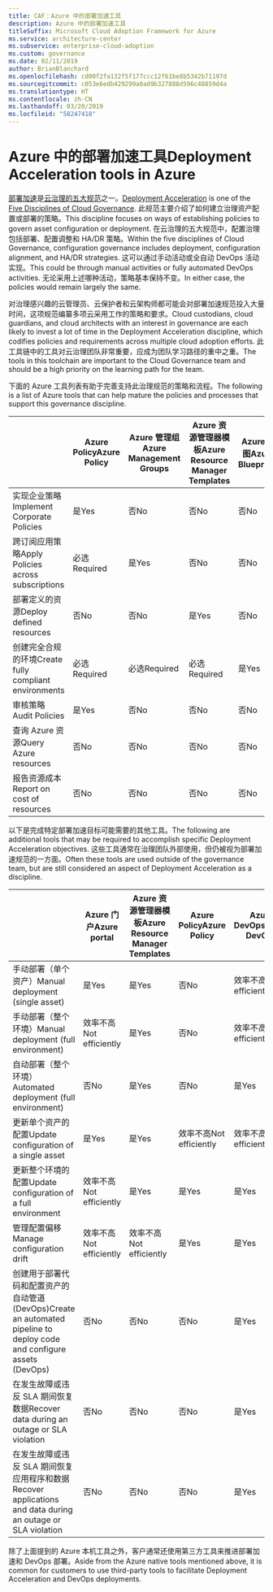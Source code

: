 ```yaml
---
title: CAF：Azure 中的部署加速工具
description: Azure 中的部署加速工具
titleSuffix: Microsoft Cloud Adoption Framework for Azure
ms.service: architecture-center
ms.subservice: enterprise-cloud-adoption
ms.custom: governance
ms.date: 02/11/2019
author: BrianBlanchard
ms.openlocfilehash: cd00f2fa132f5f177ccc12f61be8b5342b71197d
ms.sourcegitcommit: c053e6edb429299a0ad9b327888d596c48859d4a
ms.translationtype: HT
ms.contentlocale: zh-CN
ms.lasthandoff: 03/20/2019
ms.locfileid: "58247418"
---
```

# <a name="deployment-acceleration-tools-in-azure"></a><span data-ttu-id="b35d7-103">Azure 中的部署加速工具</span><span class="sxs-lookup"><span data-stu-id="b35d7-103">Deployment Acceleration tools in Azure</span></span>

<span data-ttu-id="b35d7-104">[部署加速](overview.md)是[云治理的五大规范](../governance-disciplines.md)之一。</span><span class="sxs-lookup"><span data-stu-id="b35d7-104">[Deployment Acceleration](overview.md) is one of the [Five Disciplines of Cloud Governance](../governance-disciplines.md).</span></span> <span data-ttu-id="b35d7-105">此规范主要介绍了如何建立治理资产配置或部署的策略。</span><span class="sxs-lookup"><span data-stu-id="b35d7-105">This discipline focuses on ways of establishing policies to govern asset configuration or deployment.</span></span> <span data-ttu-id="b35d7-106">在云治理的五大规范中，配置治理包括部署、配置调整和 HA/DR 策略。</span><span class="sxs-lookup"><span data-stu-id="b35d7-106">Within the five disciplines of Cloud Governance, configuration governance includes deployment, configuration alignment, and HA/DR strategies.</span></span> <span data-ttu-id="b35d7-107">这可以通过手动活动或全自动 DevOps 活动实现。</span><span class="sxs-lookup"><span data-stu-id="b35d7-107">This could be through manual activities or fully automated DevOps activities.</span></span> <span data-ttu-id="b35d7-108">无论采用上述哪种活动，策略基本保持不变。</span><span class="sxs-lookup"><span data-stu-id="b35d7-108">In either case, the policies would remain largely the same.</span></span>

<span data-ttu-id="b35d7-109">对治理感兴趣的云管理员、云保护者和云架构师都可能会对部署加速规范投入大量时间，这项规范编纂多项云采用工作的策略和要求。</span><span class="sxs-lookup"><span data-stu-id="b35d7-109">Cloud custodians, cloud guardians, and cloud architects with an interest in governance are each likely to invest a lot of time in the Deployment Acceleration discipline, which codifies policies and requirements across multiple cloud adoption efforts.</span></span> <span data-ttu-id="b35d7-110">此工具链中的工具对云治理团队非常重要，应成为团队学习路径的重中之重。</span><span class="sxs-lookup"><span data-stu-id="b35d7-110">The tools in this toolchain are important to the Cloud Governance team and should be a high priority on the learning path for the team.</span></span>

<span data-ttu-id="b35d7-111">下面的 Azure 工具列表有助于完善支持此治理规范的策略和流程。</span><span class="sxs-lookup"><span data-stu-id="b35d7-111">The following is a list of Azure tools that can help mature the policies and processes that support this governance discipline.</span></span>

|  | <span data-ttu-id="b35d7-112">Azure Policy</span><span class="sxs-lookup"><span data-stu-id="b35d7-112">Azure Policy</span></span> | <span data-ttu-id="b35d7-113">Azure 管理组</span><span class="sxs-lookup"><span data-stu-id="b35d7-113">Azure Management Groups</span></span> | <span data-ttu-id="b35d7-114">Azure 资源管理器模板</span><span class="sxs-lookup"><span data-stu-id="b35d7-114">Azure Resource Manager Templates</span></span> | <span data-ttu-id="b35d7-115">Azure 蓝图</span><span class="sxs-lookup"><span data-stu-id="b35d7-115">Azure Blueprints</span></span> | <span data-ttu-id="b35d7-116">Azure Resource Graph</span><span class="sxs-lookup"><span data-stu-id="b35d7-116">Azure Resource Graph</span></span> | <span data-ttu-id="b35d7-117">Azure 成本管理</span><span class="sxs-lookup"><span data-stu-id="b35d7-117">Azure Cost Management</span></span> |
|---------|---------|---------|---------|---------|---------|---------|
|<span data-ttu-id="b35d7-118">实现企业策略</span><span class="sxs-lookup"><span data-stu-id="b35d7-118">Implement Corporate Policies</span></span>     |<span data-ttu-id="b35d7-119">是</span><span class="sxs-lookup"><span data-stu-id="b35d7-119">Yes</span></span> |<span data-ttu-id="b35d7-120">否</span><span class="sxs-lookup"><span data-stu-id="b35d7-120">No</span></span>  |<span data-ttu-id="b35d7-121">否</span><span class="sxs-lookup"><span data-stu-id="b35d7-121">No</span></span>  |<span data-ttu-id="b35d7-122">否</span><span class="sxs-lookup"><span data-stu-id="b35d7-122">No</span></span> | <span data-ttu-id="b35d7-123">否</span><span class="sxs-lookup"><span data-stu-id="b35d7-123">No</span></span> |<span data-ttu-id="b35d7-124">否</span><span class="sxs-lookup"><span data-stu-id="b35d7-124">No</span></span> |
|<span data-ttu-id="b35d7-125">跨订阅应用策略</span><span class="sxs-lookup"><span data-stu-id="b35d7-125">Apply Policies across subscriptions</span></span>     |<span data-ttu-id="b35d7-126">必选</span><span class="sxs-lookup"><span data-stu-id="b35d7-126">Required</span></span> |<span data-ttu-id="b35d7-127">是</span><span class="sxs-lookup"><span data-stu-id="b35d7-127">Yes</span></span>  |<span data-ttu-id="b35d7-128">否</span><span class="sxs-lookup"><span data-stu-id="b35d7-128">No</span></span>  |<span data-ttu-id="b35d7-129">否</span><span class="sxs-lookup"><span data-stu-id="b35d7-129">No</span></span> | <span data-ttu-id="b35d7-130">否</span><span class="sxs-lookup"><span data-stu-id="b35d7-130">No</span></span> |<span data-ttu-id="b35d7-131">否</span><span class="sxs-lookup"><span data-stu-id="b35d7-131">No</span></span> |
|<span data-ttu-id="b35d7-132">部署定义的资源</span><span class="sxs-lookup"><span data-stu-id="b35d7-132">Deploy defined resources</span></span>     |<span data-ttu-id="b35d7-133">否</span><span class="sxs-lookup"><span data-stu-id="b35d7-133">No</span></span> |<span data-ttu-id="b35d7-134">否</span><span class="sxs-lookup"><span data-stu-id="b35d7-134">No</span></span>  |<span data-ttu-id="b35d7-135">是</span><span class="sxs-lookup"><span data-stu-id="b35d7-135">Yes</span></span>  |<span data-ttu-id="b35d7-136">否</span><span class="sxs-lookup"><span data-stu-id="b35d7-136">No</span></span> | <span data-ttu-id="b35d7-137">否</span><span class="sxs-lookup"><span data-stu-id="b35d7-137">No</span></span> |<span data-ttu-id="b35d7-138">否</span><span class="sxs-lookup"><span data-stu-id="b35d7-138">No</span></span> |
|<span data-ttu-id="b35d7-139">创建完全合规的环境</span><span class="sxs-lookup"><span data-stu-id="b35d7-139">Create fully compliant environments</span></span>      |<span data-ttu-id="b35d7-140">必选</span><span class="sxs-lookup"><span data-stu-id="b35d7-140">Required</span></span> |<span data-ttu-id="b35d7-141">必选</span><span class="sxs-lookup"><span data-stu-id="b35d7-141">Required</span></span>  |<span data-ttu-id="b35d7-142">必选</span><span class="sxs-lookup"><span data-stu-id="b35d7-142">Required</span></span>  |<span data-ttu-id="b35d7-143">是</span><span class="sxs-lookup"><span data-stu-id="b35d7-143">Yes</span></span> | <span data-ttu-id="b35d7-144">否</span><span class="sxs-lookup"><span data-stu-id="b35d7-144">No</span></span> |<span data-ttu-id="b35d7-145">否</span><span class="sxs-lookup"><span data-stu-id="b35d7-145">No</span></span> |
|<span data-ttu-id="b35d7-146">审核策略</span><span class="sxs-lookup"><span data-stu-id="b35d7-146">Audit Policies</span></span>      |<span data-ttu-id="b35d7-147">是</span><span class="sxs-lookup"><span data-stu-id="b35d7-147">Yes</span></span> |<span data-ttu-id="b35d7-148">否</span><span class="sxs-lookup"><span data-stu-id="b35d7-148">No</span></span>  |<span data-ttu-id="b35d7-149">否</span><span class="sxs-lookup"><span data-stu-id="b35d7-149">No</span></span>  |<span data-ttu-id="b35d7-150">否</span><span class="sxs-lookup"><span data-stu-id="b35d7-150">No</span></span> | <span data-ttu-id="b35d7-151">否</span><span class="sxs-lookup"><span data-stu-id="b35d7-151">No</span></span> |<span data-ttu-id="b35d7-152">否</span><span class="sxs-lookup"><span data-stu-id="b35d7-152">No</span></span> |
|<span data-ttu-id="b35d7-153">查询 Azure 资源</span><span class="sxs-lookup"><span data-stu-id="b35d7-153">Query Azure resources</span></span>      |<span data-ttu-id="b35d7-154">否</span><span class="sxs-lookup"><span data-stu-id="b35d7-154">No</span></span> |<span data-ttu-id="b35d7-155">否</span><span class="sxs-lookup"><span data-stu-id="b35d7-155">No</span></span>  |<span data-ttu-id="b35d7-156">否</span><span class="sxs-lookup"><span data-stu-id="b35d7-156">No</span></span>  |<span data-ttu-id="b35d7-157">否</span><span class="sxs-lookup"><span data-stu-id="b35d7-157">No</span></span> |<span data-ttu-id="b35d7-158">是</span><span class="sxs-lookup"><span data-stu-id="b35d7-158">Yes</span></span> |<span data-ttu-id="b35d7-159">否</span><span class="sxs-lookup"><span data-stu-id="b35d7-159">No</span></span> |
|<span data-ttu-id="b35d7-160">报告资源成本</span><span class="sxs-lookup"><span data-stu-id="b35d7-160">Report on cost of resources</span></span>      |<span data-ttu-id="b35d7-161">否</span><span class="sxs-lookup"><span data-stu-id="b35d7-161">No</span></span> |<span data-ttu-id="b35d7-162">否</span><span class="sxs-lookup"><span data-stu-id="b35d7-162">No</span></span>  |<span data-ttu-id="b35d7-163">否</span><span class="sxs-lookup"><span data-stu-id="b35d7-163">No</span></span>  |<span data-ttu-id="b35d7-164">否</span><span class="sxs-lookup"><span data-stu-id="b35d7-164">No</span></span> |<span data-ttu-id="b35d7-165">否</span><span class="sxs-lookup"><span data-stu-id="b35d7-165">No</span></span> |<span data-ttu-id="b35d7-166">是</span><span class="sxs-lookup"><span data-stu-id="b35d7-166">Yes</span></span> |

<span data-ttu-id="b35d7-167">以下是完成特定部署加速目标可能需要的其他工具。</span><span class="sxs-lookup"><span data-stu-id="b35d7-167">The following are additional tools that may be required to accomplish specific Deployment Acceleration objectives.</span></span> <span data-ttu-id="b35d7-168">这些工具通常在治理团队外部使用，但仍被视为部署加速规范的一方面。</span><span class="sxs-lookup"><span data-stu-id="b35d7-168">Often these tools are used outside of the governance team, but are still considered an aspect of Deployment Acceleration as a discipline.</span></span>

|  |<span data-ttu-id="b35d7-169">Azure 门户</span><span class="sxs-lookup"><span data-stu-id="b35d7-169">Azure portal</span></span>  |<span data-ttu-id="b35d7-170">Azure 资源管理器模板</span><span class="sxs-lookup"><span data-stu-id="b35d7-170">Azure Resource Manager Templates</span></span>  |<span data-ttu-id="b35d7-171">Azure Policy</span><span class="sxs-lookup"><span data-stu-id="b35d7-171">Azure Policy</span></span>  | <span data-ttu-id="b35d7-172">Azure DevOps</span><span class="sxs-lookup"><span data-stu-id="b35d7-172">Azure DevOps</span></span> | <span data-ttu-id="b35d7-173">Azure 备份</span><span class="sxs-lookup"><span data-stu-id="b35d7-173">Azure Backup</span></span> | <span data-ttu-id="b35d7-174">Azure Site Recovery</span><span class="sxs-lookup"><span data-stu-id="b35d7-174">Azure Site Recovery</span></span> |
|---------|---------|---------|---------|---------|---------|---------|
|<span data-ttu-id="b35d7-175">手动部署（单个资产）</span><span class="sxs-lookup"><span data-stu-id="b35d7-175">Manual deployment (single asset)</span></span>     | <span data-ttu-id="b35d7-176">是</span><span class="sxs-lookup"><span data-stu-id="b35d7-176">Yes</span></span> | <span data-ttu-id="b35d7-177">是</span><span class="sxs-lookup"><span data-stu-id="b35d7-177">Yes</span></span>  | <span data-ttu-id="b35d7-178">否</span><span class="sxs-lookup"><span data-stu-id="b35d7-178">No</span></span>  | <span data-ttu-id="b35d7-179">效率不高</span><span class="sxs-lookup"><span data-stu-id="b35d7-179">Not efficiently</span></span> | <span data-ttu-id="b35d7-180">否</span><span class="sxs-lookup"><span data-stu-id="b35d7-180">No</span></span> | <span data-ttu-id="b35d7-181">是</span><span class="sxs-lookup"><span data-stu-id="b35d7-181">Yes</span></span> |
|<span data-ttu-id="b35d7-182">手动部署（整个环境）</span><span class="sxs-lookup"><span data-stu-id="b35d7-182">Manual deployment (full environment)</span></span>     | <span data-ttu-id="b35d7-183">效率不高</span><span class="sxs-lookup"><span data-stu-id="b35d7-183">Not efficiently</span></span> | <span data-ttu-id="b35d7-184">是</span><span class="sxs-lookup"><span data-stu-id="b35d7-184">Yes</span></span> | <span data-ttu-id="b35d7-185">否</span><span class="sxs-lookup"><span data-stu-id="b35d7-185">No</span></span>  | <span data-ttu-id="b35d7-186">效率不高</span><span class="sxs-lookup"><span data-stu-id="b35d7-186">Not efficiently</span></span> | <span data-ttu-id="b35d7-187">否</span><span class="sxs-lookup"><span data-stu-id="b35d7-187">No</span></span> | <span data-ttu-id="b35d7-188">是</span><span class="sxs-lookup"><span data-stu-id="b35d7-188">Yes</span></span> |
|<span data-ttu-id="b35d7-189">自动部署（整个环境）</span><span class="sxs-lookup"><span data-stu-id="b35d7-189">Automated deployment (full environment)</span></span>     | <span data-ttu-id="b35d7-190">否</span><span class="sxs-lookup"><span data-stu-id="b35d7-190">No</span></span>  | <span data-ttu-id="b35d7-191">是</span><span class="sxs-lookup"><span data-stu-id="b35d7-191">Yes</span></span>  | <span data-ttu-id="b35d7-192">否</span><span class="sxs-lookup"><span data-stu-id="b35d7-192">No</span></span>  | <span data-ttu-id="b35d7-193">是</span><span class="sxs-lookup"><span data-stu-id="b35d7-193">Yes</span></span>  | <span data-ttu-id="b35d7-194">否</span><span class="sxs-lookup"><span data-stu-id="b35d7-194">No</span></span> | <span data-ttu-id="b35d7-195">是</span><span class="sxs-lookup"><span data-stu-id="b35d7-195">Yes</span></span> |
|<span data-ttu-id="b35d7-196">更新单个资产的配置</span><span class="sxs-lookup"><span data-stu-id="b35d7-196">Update configuration of a single asset</span></span>     | <span data-ttu-id="b35d7-197">是</span><span class="sxs-lookup"><span data-stu-id="b35d7-197">Yes</span></span> | <span data-ttu-id="b35d7-198">是</span><span class="sxs-lookup"><span data-stu-id="b35d7-198">Yes</span></span> | <span data-ttu-id="b35d7-199">效率不高</span><span class="sxs-lookup"><span data-stu-id="b35d7-199">Not efficiently</span></span> | <span data-ttu-id="b35d7-200">效率不高</span><span class="sxs-lookup"><span data-stu-id="b35d7-200">Not efficiently</span></span> | <span data-ttu-id="b35d7-201">否</span><span class="sxs-lookup"><span data-stu-id="b35d7-201">No</span></span> | <span data-ttu-id="b35d7-202">是 - 在复制期间</span><span class="sxs-lookup"><span data-stu-id="b35d7-202">Yes - during replication</span></span> |
|<span data-ttu-id="b35d7-203">更新整个环境的配置</span><span class="sxs-lookup"><span data-stu-id="b35d7-203">Update configuration of a full environment</span></span>     | <span data-ttu-id="b35d7-204">效率不高</span><span class="sxs-lookup"><span data-stu-id="b35d7-204">Not efficiently</span></span> | <span data-ttu-id="b35d7-205">是</span><span class="sxs-lookup"><span data-stu-id="b35d7-205">Yes</span></span> | <span data-ttu-id="b35d7-206">是</span><span class="sxs-lookup"><span data-stu-id="b35d7-206">Yes</span></span> | <span data-ttu-id="b35d7-207">是</span><span class="sxs-lookup"><span data-stu-id="b35d7-207">Yes</span></span>  | <span data-ttu-id="b35d7-208">否</span><span class="sxs-lookup"><span data-stu-id="b35d7-208">No</span></span> | <span data-ttu-id="b35d7-209">是 - 在复制期间</span><span class="sxs-lookup"><span data-stu-id="b35d7-209">Yes - during replication</span></span> |
|<span data-ttu-id="b35d7-210">管理配置偏移</span><span class="sxs-lookup"><span data-stu-id="b35d7-210">Manage configuration drift</span></span>     | <span data-ttu-id="b35d7-211">效率不高</span><span class="sxs-lookup"><span data-stu-id="b35d7-211">Not efficiently</span></span> | <span data-ttu-id="b35d7-212">效率不高</span><span class="sxs-lookup"><span data-stu-id="b35d7-212">Not efficiently</span></span> | <span data-ttu-id="b35d7-213">是</span><span class="sxs-lookup"><span data-stu-id="b35d7-213">Yes</span></span>  | <span data-ttu-id="b35d7-214">是</span><span class="sxs-lookup"><span data-stu-id="b35d7-214">Yes</span></span>  | <span data-ttu-id="b35d7-215">否</span><span class="sxs-lookup"><span data-stu-id="b35d7-215">No</span></span> | <span data-ttu-id="b35d7-216">是 - 在复制期间</span><span class="sxs-lookup"><span data-stu-id="b35d7-216">Yes - during replication</span></span> |
|<span data-ttu-id="b35d7-217">创建用于部署代码和配置资产的自动管道 (DevOps)</span><span class="sxs-lookup"><span data-stu-id="b35d7-217">Create an automated pipeline to deploy code and configure assets (DevOps)</span></span>     | <span data-ttu-id="b35d7-218">否</span><span class="sxs-lookup"><span data-stu-id="b35d7-218">No</span></span> | <span data-ttu-id="b35d7-219">否</span><span class="sxs-lookup"><span data-stu-id="b35d7-219">No</span></span> | <span data-ttu-id="b35d7-220">否</span><span class="sxs-lookup"><span data-stu-id="b35d7-220">No</span></span> | <span data-ttu-id="b35d7-221">是</span><span class="sxs-lookup"><span data-stu-id="b35d7-221">Yes</span></span> | <span data-ttu-id="b35d7-222">否</span><span class="sxs-lookup"><span data-stu-id="b35d7-222">No</span></span> | <span data-ttu-id="b35d7-223">否</span><span class="sxs-lookup"><span data-stu-id="b35d7-223">No</span></span> |
|<span data-ttu-id="b35d7-224">在发生故障或违反 SLA 期间恢复数据</span><span class="sxs-lookup"><span data-stu-id="b35d7-224">Recover data during an outage or SLA violation</span></span>     | <span data-ttu-id="b35d7-225">否</span><span class="sxs-lookup"><span data-stu-id="b35d7-225">No</span></span> | <span data-ttu-id="b35d7-226">否</span><span class="sxs-lookup"><span data-stu-id="b35d7-226">No</span></span> | <span data-ttu-id="b35d7-227">否</span><span class="sxs-lookup"><span data-stu-id="b35d7-227">No</span></span> | <span data-ttu-id="b35d7-228">是</span><span class="sxs-lookup"><span data-stu-id="b35d7-228">Yes</span></span> | <span data-ttu-id="b35d7-229">是</span><span class="sxs-lookup"><span data-stu-id="b35d7-229">Yes</span></span> | <span data-ttu-id="b35d7-230">是</span><span class="sxs-lookup"><span data-stu-id="b35d7-230">Yes</span></span> |
|<span data-ttu-id="b35d7-231">在发生故障或违反 SLA 期间恢复应用程序和数据</span><span class="sxs-lookup"><span data-stu-id="b35d7-231">Recover applications and data during an outage or SLA violation</span></span>     | <span data-ttu-id="b35d7-232">否</span><span class="sxs-lookup"><span data-stu-id="b35d7-232">No</span></span> | <span data-ttu-id="b35d7-233">否</span><span class="sxs-lookup"><span data-stu-id="b35d7-233">No</span></span> | <span data-ttu-id="b35d7-234">否</span><span class="sxs-lookup"><span data-stu-id="b35d7-234">No</span></span> | <span data-ttu-id="b35d7-235">是</span><span class="sxs-lookup"><span data-stu-id="b35d7-235">Yes</span></span> | <span data-ttu-id="b35d7-236">否</span><span class="sxs-lookup"><span data-stu-id="b35d7-236">No</span></span> | <span data-ttu-id="b35d7-237">是</span><span class="sxs-lookup"><span data-stu-id="b35d7-237">Yes</span></span> |

<span data-ttu-id="b35d7-238">除了上面提到的 Azure 本机工具之外，客户通常还使用第三方工具来推进部署加速和 DevOps 部署。</span><span class="sxs-lookup"><span data-stu-id="b35d7-238">Aside from the Azure native tools mentioned above, it is common for customers to use third-party tools to facilitate Deployment Acceleration and DevOps deployments.</span></span>

